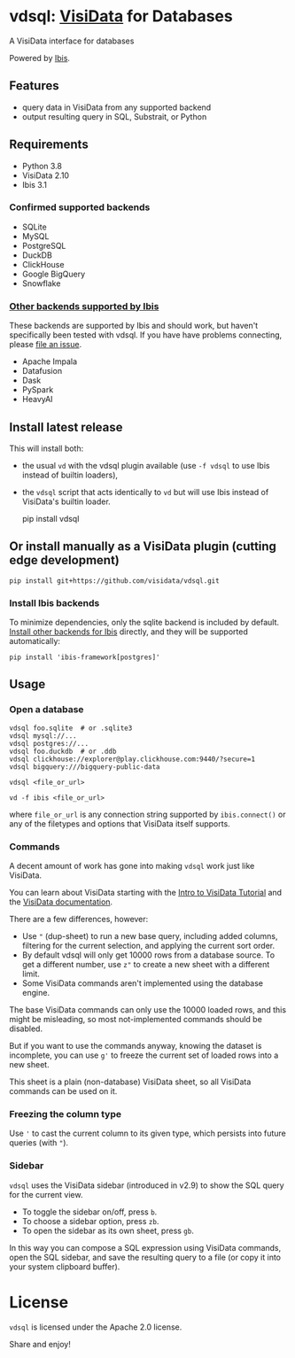 # vdsql: [VisiData](https://visidata.org) for Databases

A VisiData interface for databases

Powered by [Ibis](https://ibis-project.org).

## Features

- query data in VisiData from any supported backend
- output resulting query in SQL, Substrait, or Python

## Requirements

- Python 3.8
- VisiData 2.10
- Ibis 3.1

### Confirmed supported backends

- SQLite
- MySQL
- PostgreSQL
- DuckDB
- ClickHouse
- Google BigQuery
- Snowflake

### [Other backends supported by Ibis](https://ibis-project.org/docs/3.1.0/backends/)

These backends are supported by Ibis and should work, but haven't specifically been tested with vdsql.
If you have have problems connecting, please [file an issue](https://github.com/visidata/vdsql/issues/new).

- Apache Impala
- Datafusion
- Dask
- PySpark
- HeavyAI

## Install latest release

This will install both:
  - the usual `vd` with the vdsql plugin available (use `-f vdsql` to use Ibis instead of builtin loaders),
  - the `vdsql` script that acts identically to `vd` but will use Ibis instead of VisiData's builtin loader.

    pip install vdsql

## Or install manually as a VisiData plugin (cutting edge development)

    pip install git+https://github.com/visidata/vdsql.git

### Install Ibis backends

To minimize dependencies, only the sqlite backend is included by default.
[Install other backends for Ibis](https://ibis-project.org/docs/3.1.0/backends/#direct-execution-backends) directly, and they will be supported automatically:

    pip install 'ibis-framework[postgres]'

## Usage

### Open a database

    vdsql foo.sqlite  # or .sqlite3
    vdsql mysql://...
    vdsql postgres://...
    vdsql foo.duckdb  # or .ddb
    vdsql clickhouse://explorer@play.clickhouse.com:9440/?secure=1
    vdsql bigquery:///bigquery-public-data

    vdsql <file_or_url>

    vd -f ibis <file_or_url>

where `file_or_url` is any connection string supported by `ibis.connect()` or any of the filetypes and options that VisiData itself supports.

### Commands

A decent amount of work has gone into making `vdsql` work just like VisiData.

You can learn about VisiData starting with the [Intro to VisiData Tutorial](https://jsvine.github.io/intro-to-visidata/) and the [VisiData documentation](https://visidata.org/docs).

There are a few differences, however:

- Use `"` (dup-sheet) to run a new base query, including added columns, filtering for the current selection, and applying the current sort order.
- By default vdsql will only get 10000 rows from a database source.  To get a different number, use `z"` to create a new sheet with a different limit.
- Some VisiData commands aren't implemented using the database engine.

The base VisiData commands can only use the 10000 loaded rows, and this might be misleading, so most not-implemented commands should be disabled.

But if you want to use the commands anyway, knowing the dataset is incomplete, you can use `g'` to freeze the current set of loaded rows into a new sheet.

This sheet is a plain (non-database) VisiData sheet, so all VisiData commands can be used on it.

### Freezing the column type

Use `'` to cast the current column to its given type, which persists into future queries (with `"`).

### Sidebar

`vdsql` uses the VisiData sidebar (introduced in v2.9) to show the SQL query for the current view.

- To toggle the sidebar on/off, press `b`.
- To choose a sidebar option, press `zb`.
- To open the sidebar as its own sheet, press `gb`.

In this way you can compose a SQL expression using VisiData commands, open the SQL sidebar, and save the resulting query to a file (or copy it into your system clipboard buffer).

# License

`vdsql` is licensed under the Apache 2.0 license.

Share and enjoy!
